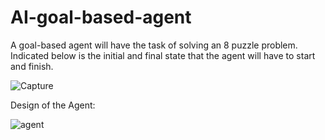 # AI-goal-based-agent
A goal-based agent will have the task of solving an 8 puzzle problem. Indicated below is the initial and final state that the agent will have to start and finish. 


![Capture](https://github.com/vincentkipchoge/AI-goal-based-agent/assets/100973751/55096b7c-d4f3-421e-a588-0558c56a0f77)

Design of the Agent:


![agent](https://github.com/vincentkipchoge/AI-goal-based-agent/assets/100973751/f3ef4b25-78d6-4040-9866-e37b3f066373)
